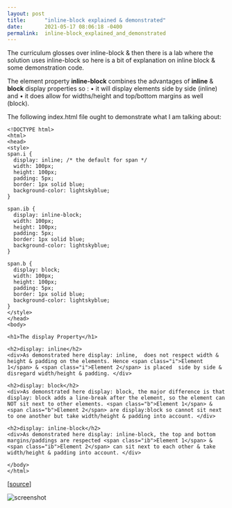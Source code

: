 ```yaml
---
layout: post
title:      "inline-block explained & demonstrated"
date:       2021-05-17 08:06:18 -0400
permalink:  inline-block_explained_and_demonstrated
---
```



The curriculum glosses over inline-block & then there is a lab where the solution uses inline-block so here is a bit of explanation on inline block & some demonstration code.


The element property **inline-block** combines the advantages of **inline** & **block**  display properties so :
•	it will display elements side by side (inline) and 
•	it does allow for widths/height and top/bottom margins as well (block).

The following index.html file ought to demonstrate what I am talking about: 

```
<!DOCTYPE html>
<html>
<head>
<style>
span.i {
  display: inline; /* the default for span */
  width: 100px;
  height: 100px;
  padding: 5px;
  border: 1px solid blue;  
  background-color: lightskyblue; 
}

span.ib {
  display: inline-block;
  width: 100px;
  height: 100px;
  padding: 5px;
  border: 1px solid blue;    
  background-color: lightskyblue; 
}

span.b {
  display: block;
  width: 100px;
  height: 100px;
  padding: 5px;
  border: 1px solid blue;    
  background-color: lightskyblue; 
}
</style>
</head>
<body>

<h1>The display Property</h1>

<h2>display: inline</h2>
<div>As demonstrated here display: inline,  does not respect width & height & padding on the elements. Hence <span class="i">Element 1</span> & <span class="i">Element 2</span> is placed  side by side & disregard width/height & padding. </div>

<h2>display: block</h2>
<div>As demonstrated here display: block, the major difference is that display: block adds a line-break after the element, so the element can NOT sit next to other elements. <span class="b">Element 1</span> & <span class="b">Element 2</span> are display:block so cannot sit next to one another but take width/height & padding into account. </div>

<h2>display: inline-block</h2>
<div>As demonstrated here display: inline-block, the top and bottom margins/paddings are respected <span class="ib">Element 1</span> & <span class="ib">Element 2</span> can sit next to each other & take width/height & padding into account. </div>

</body>
</html>
```


[[source](https://github.com/mrarthurwhite/css_inline_block_demo/blob/master/index.html)]

![screenshot](https://ibb.co/KVzmtCX)


